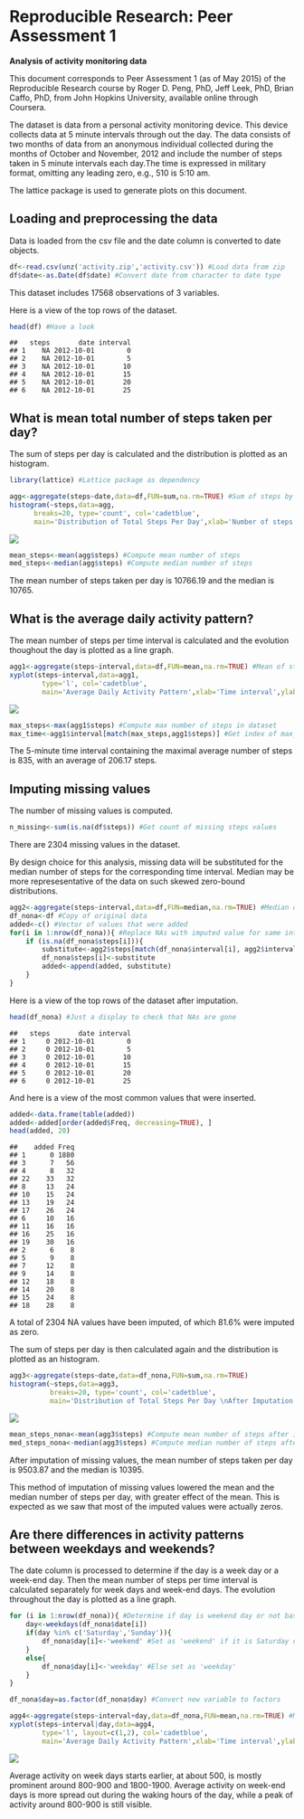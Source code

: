 # Reproducible Research: Peer Assessment 1

**Analysis of activity monitoring data**

This document corresponds to Peer Assessment 1 (as of May 2015) of the Reproducible Research course by Roger D. Peng, PhD, Jeff Leek, PhD, Brian Caffo, PhD, from John Hopkins University, available online through Coursera.

The dataset is data from a personal activity monitoring device. This device collects data at 5 minute intervals through out the day. The data consists of two months of data from an anonymous individual collected during the months of October and November, 2012 and include the number of steps taken in 5 minute intervals each day.The time is expressed in military format, omitting any leading zero, e.g., 510 is 5:10 am.

The lattice package is used to generate plots on this document.

## Loading and preprocessing the data

Data is loaded from the csv file and the date column is converted to date objects.


```r
df<-read.csv(unz('activity.zip','activity.csv')) #Load data from zip
df$date<-as.Date(df$date) #Convert date from character to date type
```

This dataset includes 17568 observations of 3 variables.

Here is a view of the top rows of the dataset.


```r
head(df) #Have a look
```

```
##   steps       date interval
## 1    NA 2012-10-01        0
## 2    NA 2012-10-01        5
## 3    NA 2012-10-01       10
## 4    NA 2012-10-01       15
## 5    NA 2012-10-01       20
## 6    NA 2012-10-01       25
```

## What is mean total number of steps taken per day?

The sum of steps per day is calculated and the distribution is plotted as an histogram. 


```r
library(lattice) #Lattice package as dependency

agg<-aggregate(steps~date,data=df,FUN=sum,na.rm=TRUE) #Sum of steps by date/day
histogram(~steps,data=agg,
      breaks=20, type='count', col='cadetblue',
      main='Distribution of Total Steps Per Day',xlab='Number of steps') #Plot it
```

![](PA1_template_files/figure-html/unnamed-chunk-3-1.png) 

```r
mean_steps<-mean(agg$steps) #Compute mean number of steps
med_steps<-median(agg$steps) #Compute median number of steps
```

The mean number of steps taken per day is 10766.19 and the median is 10765.

## What is the average daily activity pattern?

The mean number of steps per time interval is calculated and the evolution thoughout the day is plotted as a line graph. 


```r
agg1<-aggregate(steps~interval,data=df,FUN=mean,na.rm=TRUE) #Mean of steps per interval
xyplot(steps~interval,data=agg1,
        type='l', col='cadetblue',
        main='Average Daily Activity Pattern',xlab='Time interval',ylab='Number of steps') #Plot it
```

![](PA1_template_files/figure-html/unnamed-chunk-4-1.png) 

```r
max_steps<-max(agg1$steps) #Compute max number of steps in dataset
max_time<-agg1$interval[match(max_steps,agg1$steps)] #Get index of max_steps and get corrresponding interval
```

The 5-minute time interval containing the maximal average number of steps is 835, with an average of 206.17 steps.

## Imputing missing values

The number of missing values is computed.


```r
n_missing<-sum(is.na(df$steps)) #Get count of missing steps values
```

There are 2304 missing values in the dataset.

By design choice for this analysis, missing data will be substituted for the median  number of steps for the corresponding time interval. Median may be more represesentative of the data on such skewed zero-bound distributions.


```r
agg2<-aggregate(steps~interval,data=df,FUN=median,na.rm=TRUE) #Median of steps per interval as imputed data
df_nona<-df #Copy of original data
added<-c() #Vector of values that were added
for(i in 1:nrow(df_nona)){ #Replace NAs with imputed value for same interval
    if (is.na(df_nona$steps[i])){
        substitute<-agg2$steps[match(df_nona$interval[i], agg2$interval)]
        df_nona$steps[i]<-substitute
        added<-append(added, substitute)
    }
}
```

Here is a view of the top rows of the dataset after imputation.  


```r
head(df_nona) #Just a display to check that NAs are gone
```

```
##   steps       date interval
## 1     0 2012-10-01        0
## 2     0 2012-10-01        5
## 3     0 2012-10-01       10
## 4     0 2012-10-01       15
## 5     0 2012-10-01       20
## 6     0 2012-10-01       25
```

And here is a view of the most common values that were inserted.


```r
added<-data.frame(table(added))
added<-added[order(added$Freq, decreasing=TRUE), ]
head(added, 20)
```

```
##    added Freq
## 1      0 1880
## 3      7   56
## 4      8   32
## 22    33   32
## 8     13   24
## 10    15   24
## 13    19   24
## 17    26   24
## 6     10   16
## 11    16   16
## 16    25   16
## 19    30   16
## 2      6    8
## 5      9    8
## 7     12    8
## 9     14    8
## 12    18    8
## 14    20    8
## 15    24    8
## 18    28    8
```

A total of 2304 NA values have been imputed, of which 81.6% were imputed as zero.  

The sum of steps per day is then calculated again and the distribution is plotted as an histogram.


```r
agg3<-aggregate(steps~date,data=df_nona,FUN=sum,na.rm=TRUE)
histogram(~steps,data=agg3,
          breaks=20, type='count', col='cadetblue',
          main='Distribution of Total Steps Per Day \nAfter Imputation of Missing Values',xlab='Number of steps')
```

![](PA1_template_files/figure-html/unnamed-chunk-9-1.png) 

```r
mean_steps_nona<-mean(agg3$steps) #Compute mean number of steps after imputation
med_steps_nona<-median(agg3$steps) #Compute median number of steps after imputation
```

After imputation of missing values, the mean number of steps taken per day is 9503.87 and the median is 10395.

This method of imputation of missing values lowered the mean and the median number of steps per day, with greater effect of the mean. This is expected as we saw that most of the imputed values were actually zeros.

## Are there differences in activity patterns between weekdays and weekends?

The date column is processed to determine if the day is a week day or a week-end day. Then the mean number of steps per time interval is calculated separately for week days and week-end days. The evolution throughout the day is plotted as a line graph. 


```r
for (i in 1:nrow(df_nona)){ #Determine if day is weekend day or not based on date
    day<-weekdays(df_nona$date[i])
    if(day %in% c('Saturday','Sunday')){
        df_nona$day[i]<-'weekend' #Set as 'weekend' if it is Saturday or Sunday
    }
    else{
        df_nona$day[i]<-'weekday' #Else set as 'weekday'
    }
}

df_nona$day=as.factor(df_nona$day) #Convert new variable to factors

agg4<-aggregate(steps~interval+day,data=df_nona,FUN=mean,na.rm=TRUE) #Mean of steps per interval
xyplot(steps~interval|day,data=agg4,
        type='l', layout=c(1,2), col='cadetblue',
        main='Average Daily Activity Pattern',xlab='Time interval',ylab='Number of steps') #Plot it
```

![](PA1_template_files/figure-html/unnamed-chunk-10-1.png) 

Average activity on week days starts earlier, at about 500, is mostly prominent around 800-900 and 1800-1900. Average activity on week-end days is more spread out during the waking hours of the day, while a peak of activity around 800-900 is still visible.
